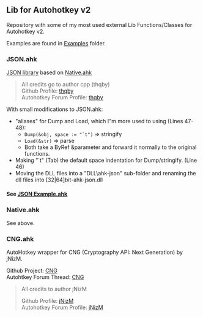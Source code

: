 ## Lib for Autohotkey v2 

Repository with some of my most used external Lib Functions/Classes for Autohotkey v2.

Examples are found in [Examples](https://github.com/marium0505/ahk2_m_lib/blob/main/Examples) folder.

### JSON.ahk

[JSON library](https://www.autohotkey.com/boards/viewtopic.php?p=446749#p446749) based on [Native.ahk](https://www.autohotkey.com/boards/viewtopic.php?p=445069#p445069)

> All credits go to author cpp (thqby)  
> Github Profile: [thqby](https://github.com/thqby)  
> Autohotkey Forum Profile: [thqby](https://www.autohotkey.com/boards/memberlist.php?mode=viewprofile&u=133937&sid=288b949250e308d97df072f5e58908ff)

With small modifications to JSON.ahk:

*   "aliases" for Dump and Load, which I"m more used to using (Lines 47-48):
    *   ``Dump(&obj, space := "`t")`` => stringify
    *   `Load(&str)` => parse
    *   Both take a ByRef &parameter and forward it normally to the original functions.
*   Making "\`t" (Tab) the default space indentation for Dump/stringify. (Line 46)
*   Moving the DLL files into a "DLL\\ahk-json" sub-folder and renaming the dll files into \[32|64\]bit-ahk-json.dll

#### See [JSON Example.ahk](https://github.com/marium0505/ahk2_m_lib/blob/main/Examples/JSON/JSON_Example.ahk)

### Native.ahk

See above.

### CNG.ahk

AutoHotkey wrapper for CNG (Cryptography API: Next Generation) by jNizM.

Github Project: [CNG](https://github.com/jNizM/AHK_CNG)  
Autohtkey Forum Thread: [CNG](https://www.autohotkey.com/boards/viewtopic.php?t=96117)

> All credits to author jNizM
> 
> Github Profile: [jNizM](https://github.com/jNizM)  
> Autohotkey Forum Profile: [jNizM](https://www.autohotkey.com/boards/memberlist.php?mode=viewprofile&u=75)
